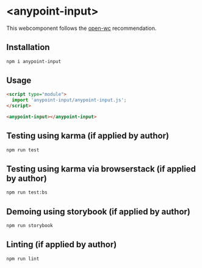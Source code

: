 # \<anypoint-input>

This webcomponent follows the [open-wc](https://github.com/open-wc/open-wc) recommendation.

## Installation
```bash
npm i anypoint-input
```

## Usage
```html
<script type="module">
  import 'anypoint-input/anypoint-input.js';
</script>

<anypoint-input></anypoint-input>
```

## Testing using karma (if applied by author)
```bash
npm run test
```

## Testing using karma via browserstack (if applied by author)
```bash
npm run test:bs
```

## Demoing using storybook (if applied by author)
```bash
npm run storybook
```

## Linting (if applied by author)
```bash
npm run lint
```
